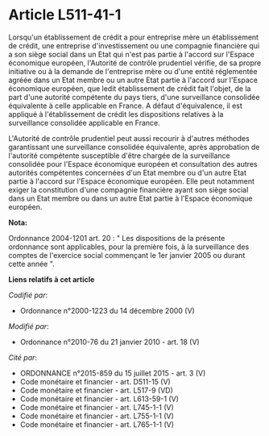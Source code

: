 # Article L511-41-1

Lorsqu'un établissement de crédit a pour entreprise mère un établissement de crédit, une entreprise d'investissement ou une
compagnie financière qui a son siège social dans un Etat qui n'est pas partie à l'accord sur l'Espace économique européen,
l'Autorité de contrôle prudentiel vérifie, de sa propre initiative ou à la demande de l'entreprise mère ou d'une entité
réglementée agréée dans un Etat membre ou un autre Etat partie à l'accord sur l'Espace économique européen, que ledit
établissement de crédit fait l'objet, de la part d'une autorité compétente du pays tiers, d'une surveillance consolidée
équivalente à celle applicable en France. A défaut d'équivalence, il est appliqué à l'établissement de crédit les
dispositions relatives à la surveillance consolidée applicable en France. 

L'Autorité de contrôle prudentiel peut aussi recourir à d'autres méthodes garantissant une surveillance consolidée
équivalente, après approbation de l'autorité compétente susceptible d'être chargée de la surveillance consolidée pour
l'Espace économique européen et consultation des autres autorités compétentes concernées d'un Etat membre ou d'un autre Etat
partie à l'accord sur l'Espace économique européen. Elle peut notamment exiger la constitution d'une compagnie financière
ayant son siège social dans un Etat membre ou dans un autre Etat partie à l'Espace économique européen.

**Nota:**

Ordonnance 2004-1201 art. 20 : " Les dispositions de la présente ordonnance sont applicables, pour la première fois, à la
surveillance des comptes de l'exercice social commençant le 1er janvier 2005 ou durant cette année ".

**Liens relatifs à cet article**

_Codifié par_:

  - Ordonnance n°2000-1223 du 14 décembre 2000 (V)

_Modifié par_:

  - Ordonnance n°2010-76 du 21 janvier 2010 - art. 18 (V)

_Cité par_:

  - ORDONNANCE n°2015-859 du 15 juillet 2015 - art. 3 (V)
  - Code monétaire et financier - art. D511-15 (V)
  - Code monétaire et financier - art. L517-9 (VD)
  - Code monétaire et financier - art. L613-59-1 (V)
  - Code monétaire et financier - art. L745-1-1 (V)
  - Code monétaire et financier - art. L755-1-1 (V)
  - Code monétaire et financier - art. L765-1-1 (V)

